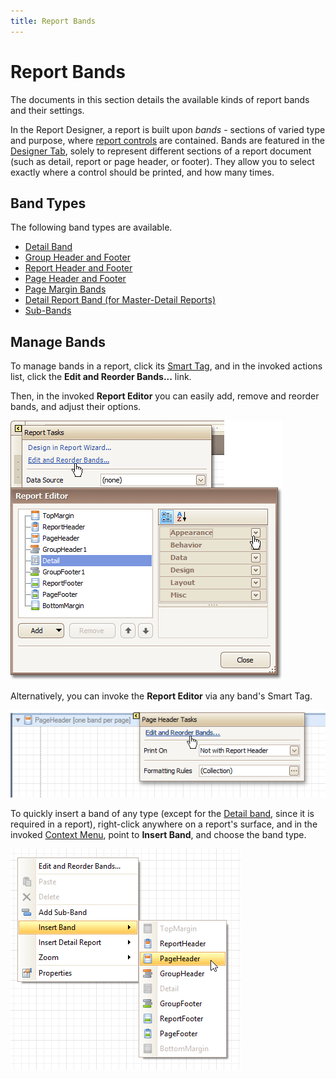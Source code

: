 ```yaml
---
title: Report Bands
---
```

# Report Bands
The documents in this section details the available kinds of report bands and their settings.

In the Report Designer, a report is built upon _bands_ - sections of varied type and purpose, where [report controls](report-controls.md) are contained. Bands are featured in the [Designer Tab](report-designer-ui/designer-tab.md), solely to represent different sections of a report document (such as detail, report or page header, or footer). They allow you to select exactly where a control should be printed, and how many times.

## Band Types
The following band types are available.
* [Detail Band](report-bands/detail-band.md)
* [Group Header and Footer](report-bands/grouping-bands.md)
* [Report Header and Footer](report-bands/report-header-and-footer.md)
* [Page Header and Footer](report-bands/page-header-and-footer.md)
* [Page Margin Bands](report-bands/page-margin-bands.md)
* [Detail Report Band (for Master-Detail Reports)](report-bands/detail-report-band-for-master-detail-reports.md)
* [Sub-Bands](report-bands/sub-bands.md)

## Manage Bands
To manage bands in a report, click its [Smart Tag](report-designer-ui/smart-tag.md), and in the invoked actions list, click the **Edit and Reorder Bands...** link.

Then, in the invoked **Report Editor** you can easily add, remove and reorder bands, and adjust their options.

![RD_Bands_0](../../../../images/img8294.png)

Alternatively, you can invoke the **Report Editor** via any band's Smart Tag.

![RD_Bands_1](../../../../images/img8295.png)

To quickly insert a band of any type (except for the [Detail band](report-bands/detail-band.md), since it is required in a report), right-click anywhere on a report's surface, and in the invoked [Context Menu](report-designer-ui/context-menu.md), point to **Insert Band**, and choose the band type.

![RD_Elements_ContextMenu_PageHeader](../../../../images/img11092.png)